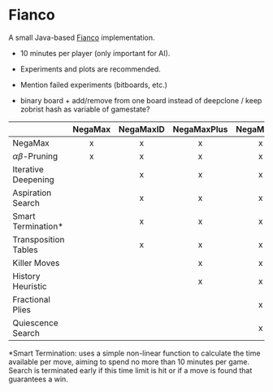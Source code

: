 # Fianco

A small Java-based [Fianco](http://www.di.fc.ul.pt/~jpn/gv/fianco.htm) implementation.

- 10 minutes per player (only important for AI).
- Experiments and plots are recommended.
- Mention failed experiments (bitboards, etc.)

- binary board + add/remove from one board instead of deepclone / keep zobrist hash as variable of gamestate?

|                       | NegaMax | NegaMaxID | NegaMaxPlus | NegaMaxQS |
|-----------------------|:-------:|:---------:|:-----------:|:---------:|
| NegaMax               |    x    |     x     |      x      |     x     |
| $\alpha\beta$-Pruning |    x    |     x     |      x      |     x     |
| Iterative Deepening   |         |     x     |      x      |     x     |
| Aspiration Search     |         |     x     |      x      |     x     |
| Smart Termination*    |         |     x     |      x      |     x     |
| Transposition Tables  |         |     x     |      x      |     x     |
| Killer Moves          |         |           |      x      |     x     |
| History Heuristic     |         |           |      x      |     x     |
| Fractional Plies      |         |           |             |     x     |
| Quiescence Search     |         |           |             |     x     |

*Smart Termination: uses a simple non-linear function to calculate the time available per move, aiming to spend no more than 10 minutes per game. Search is terminated early if this time limit is hit or if a move is found that guarantees a win.
